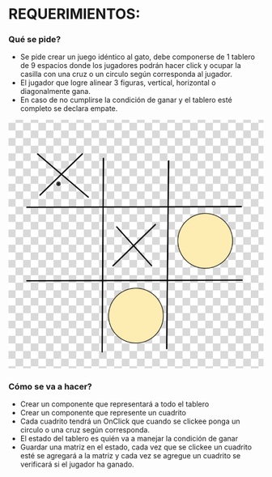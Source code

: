 # REQUERIMIENTOS:

### Qué se pide?

- Se pide crear un juego idéntico al gato, debe componerse de 1 tablero de 9 espacios donde los jugadores podrán hacer click y ocupar la casilla con una cruz o un circulo según corresponda al jugador.
- El jugador que logre alinear 3 figuras, vertical, horizontal o diagonalmente gana. 
- En caso de no cumplirse la condición de ganar y el tablero esté completo se declara empate.

![example](./example.jpeg)


###  Cómo se va a hacer?
- Crear un componente que representará a todo el tablero
- Crear un componente que represente un cuadrito 
- Cada cuadrito tendrá un OnClick que cuando se clickee ponga un circulo o una cruz según corresponda.
- El estado del tablero es quién va a manejar la condición de ganar
- Guardar una matriz en el estado, cada vez que se clickee un cuadrito esté se agregará a la matriz y cada vez se agregue un cuadrito se verificará si el jugador ha ganado. 
